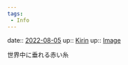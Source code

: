 ```yaml
---
tags:
 - Info
---
```


date:: [2022-08-05](../Daily_Note/2022-08-05.md)
up:: [Kirin](../Bar/Novel/Nacaria/Kirin.md)
up:: [Image](../Bar/Novel/Topics/Image.md)

世界中に垂れる赤い糸